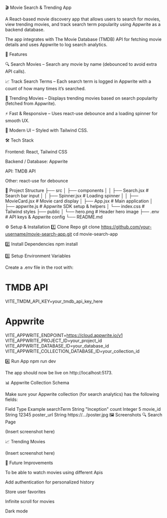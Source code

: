🎬 Movie Search & Trending App

A React-based movie discovery app that allows users to search for movies, view trending movies, and track search term popularity using Appwrite as a backend database.

The app integrates with The Movie Database (TMDB) API for fetching movie details and uses Appwrite to log search analytics.

🚀 Features

🔍 Search Movies – Search any movie by name (debounced to avoid extra API calls).

📈 Track Search Terms – Each search term is logged in Appwrite with a count of how many times it’s searched.

🎥 Trending Movies – Displays trending movies based on search popularity (fetched from Appwrite).

⚡ Fast & Responsive – Uses react-use debounce and a loading spinner for smooth UX.

🎨 Modern UI – Styled with Tailwind CSS.

🛠️ Tech Stack

Frontend: React, Tailwind CSS

Backend / Database: Appwrite

API: TMDB API

Other: react-use for debounce

📂 Project Structure
├── src
│   ├── components
│   │   ├── Search.jsx       # Search bar input
│   │   ├── Spinner.jsx      # Loading spinner
│   │   ├── MovieCard.jsx    # Movie card display
│   ├── App.jsx              # Main application
│   ├── appwrite.js          # Appwrite SDK setup & helpers
│   └── index.css            # Tailwind styles
├── public
│   └── hero.png             # Header hero image
├── .env                     # API keys & Appwrite config
└── README.md

⚙️ Setup & Installation
1️⃣ Clone Repo
git clone https://github.com/your-username/movie-search-app.git
cd movie-search-app

2️⃣ Install Dependencies
npm install

3️⃣ Setup Environment Variables

Create a .env file in the root with:

# TMDB API
VITE_TMDM_API_KEY=your_tmdb_api_key_here

# Appwrite
VITE_APPWRITE_ENDPOINT=https://cloud.appwrite.io/v1
VITE_APPWRITE_PROJECT_ID=your_project_id
VITE_APPWRITE_DATABASE_ID=your_database_id
VITE_APPWRITE_COLLECTION_DATABASE_ID=your_collection_id


                                                      

4️⃣ Run App
npm run dev


The app should now be live on http://localhost:5173.

📊 Appwrite Collection Schema

Make sure your Appwrite collection (for search analytics) has the following fields:

Field	Type	Example
searchTerm	String	"Inception"
count	Integer	5
movie_id	String	12345
poster_url	String	https://.../poster.jpg
🖼️ Screenshots
🔍 Search Page

(Insert screenshot here)

📈 Trending Movies

(Insert screenshot here)

📌 Future Improvements

To be able to watch movies using different Apis

 Add authentication for personalized history

 Store user favorites

 Infinite scroll for movies                    
  

 Dark mode

